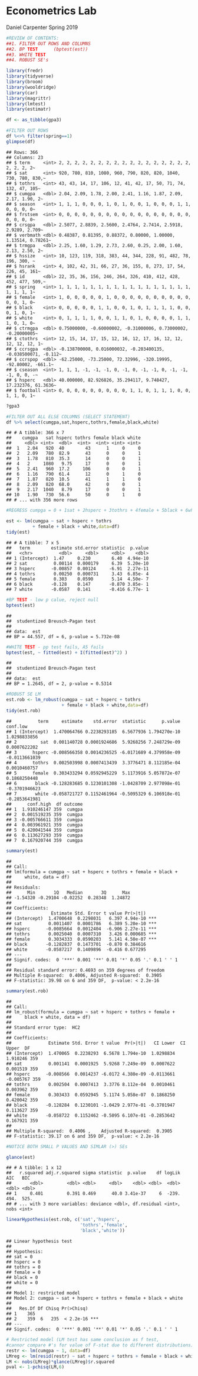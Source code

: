 Econometrics Lab
================
Daniel Carpenter
Spring 2019

``` r
#REVIEW OF CONTENTS:
##1. FILTER OUT ROWS AND COLUMNS
##2. BP TEST      (bptest(est))
##3. WHITE TEST
##4. ROBUST SE's  

library(fredr)
library(tidyverse)
library(broom)
library(wooldridge)
library(car)
library(magrittr)
library(lmtest)
library(estimatr)

df <- as_tibble(gpa3)

#FILTER OUT ROWS
df %<>% filter(spring==1)
glimpse(df)
```

    ## Rows: 366
    ## Columns: 23
    ## $ term     <int> 2, 2, 2, 2, 2, 2, 2, 2, 2, 2, 2, 2, 2, 2, 2, 2, 2, 2, 2, 2, 2~
    ## $ sat      <int> 920, 780, 810, 1080, 960, 790, 820, 820, 1040, 730, 780, 830,~
    ## $ tothrs   <int> 43, 43, 14, 17, 106, 12, 41, 42, 17, 50, 71, 74, 132, 47, 105~
    ## $ cumgpa   <dbl> 2.04, 2.09, 1.78, 2.00, 2.41, 1.16, 1.87, 2.09, 2.17, 1.90, 2~
    ## $ season   <int> 1, 1, 1, 0, 0, 0, 1, 0, 1, 0, 0, 1, 0, 0, 0, 1, 1, 0, 0, 0, 0~
    ## $ frstsem  <int> 0, 0, 0, 0, 0, 0, 0, 0, 0, 0, 0, 0, 0, 0, 0, 0, 0, 0, 0, 0, 0~
    ## $ crsgpa   <dbl> 2.5077, 2.8839, 2.5600, 2.4764, 2.7414, 2.5918, 2.9289, 2.709~
    ## $ verbmath <dbl> 0.48387, 0.81395, 0.88372, 0.80000, 1.00000, 1.13514, 0.78261~
    ## $ trmgpa   <dbl> 2.25, 1.60, 1.29, 2.73, 2.60, 0.25, 2.00, 1.60, 2.13, 2.50, 2~
    ## $ hssize   <int> 10, 123, 119, 318, 383, 44, 344, 228, 91, 482, 78, 196, 300, ~
    ## $ hsrank   <int> 4, 102, 42, 31, 66, 27, 36, 155, 8, 273, 17, 54, 226, 45, 161~
    ## $ id       <dbl> 22, 35, 36, 156, 246, 264, 326, 410, 412, 428, 452, 477, 509,~
    ## $ spring   <int> 1, 1, 1, 1, 1, 1, 1, 1, 1, 1, 1, 1, 1, 1, 1, 1, 1, 1, 1, 1, 1~
    ## $ female   <int> 1, 0, 0, 0, 0, 0, 1, 0, 0, 0, 0, 0, 0, 0, 0, 0, 0, 0, 0, 1, 0~
    ## $ black    <int> 0, 0, 0, 0, 0, 1, 1, 0, 0, 1, 0, 1, 1, 1, 1, 0, 0, 0, 1, 0, 1~
    ## $ white    <int> 0, 1, 1, 1, 1, 0, 0, 1, 1, 0, 1, 0, 0, 0, 0, 1, 1, 1, 0, 1, 0~
    ## $ ctrmgpa  <dbl> 0.75000000, -0.60000002, -0.31000006, 0.73000002, -0.20000005~
    ## $ ctothrs  <int> 12, 15, 14, 17, 15, 12, 16, 12, 17, 16, 12, 12, 12, 12, 12, 1~
    ## $ ccrsgpa  <dbl> -0.138700008, 0.016000032, -0.203400135, -0.038500071, -0.112~
    ## $ ccrspop  <dbl> -62.25000, -73.25000, 72.32996, -320.19995, -92.80002, -661.1~
    ## $ cseason  <int> 1, 1, 1, -1, -1, -1, 0, -1, 0, -1, -1, 0, -1, -1, -1, 0, 0, -~
    ## $ hsperc   <dbl> 40.000000, 82.926826, 35.294117, 9.748427, 17.232376, 61.3636~
    ## $ football <int> 0, 0, 0, 0, 0, 0, 0, 0, 0, 1, 1, 0, 1, 1, 1, 0, 0, 1, 1, 0, 1~

``` r
?gpa3

#FILTER OUT ALL ELSE COLUMNS (SELECT STATEMENT)
df %>% select(cumgpa,sat,hsperc,tothrs,female,black,white)
```

    ## # A tibble: 366 x 7
    ##    cumgpa   sat hsperc tothrs female black white
    ##     <dbl> <int>  <dbl>  <int>  <int> <int> <int>
    ##  1   2.04   920  40        43      1     0     0
    ##  2   2.09   780  82.9      43      0     0     1
    ##  3   1.78   810  35.3      14      0     0     1
    ##  4   2     1080   9.75     17      0     0     1
    ##  5   2.41   960  17.2     106      0     0     1
    ##  6   1.16   790  61.4      12      0     1     0
    ##  7   1.87   820  10.5      41      1     1     0
    ##  8   2.09   820  68.0      42      0     0     1
    ##  9   2.17  1040   8.79     17      0     0     1
    ## 10   1.90   730  56.6      50      0     1     0
    ## # ... with 356 more rows

``` r
#REGRESS cumpga = 0 + 1sat + 2hsperc + 3tothrs + 4female + 5black + 6white + u

est <- lm(cumgpa ~ sat + hsperc + tothrs 
          + female + black + white,data=df)
tidy(est)
```

    ## # A tibble: 7 x 5
    ##   term        estimate std.error statistic  p.value
    ##   <chr>          <dbl>     <dbl>     <dbl>    <dbl>
    ## 1 (Intercept)  1.47     0.230        6.40  4.94e-10
    ## 2 sat          0.00114  0.000179     6.39  5.20e-10
    ## 3 hsperc      -0.00857  0.00124     -6.91  2.27e-11
    ## 4 tothrs       0.00250  0.000731     3.43  6.85e- 4
    ## 5 female       0.303    0.0590       5.14  4.50e- 7
    ## 6 black       -0.128    0.147       -0.870 3.85e- 1
    ## 7 white       -0.0587   0.141       -0.416 6.77e- 1

``` r
#BP TEST - low p calue, reject null
bptest(est)
```

    ## 
    ##  studentized Breusch-Pagan test
    ## 
    ## data:  est
    ## BP = 44.557, df = 6, p-value = 5.732e-08

``` r
#WHITE TEST - pp test fails, A5 fails
bptest(est, ~ fitted(est) + I(fitted(est)^2) )
```

    ## 
    ##  studentized Breusch-Pagan test
    ## 
    ## data:  est
    ## BP = 1.2645, df = 2, p-value = 0.5314

``` r
#ROBUST SE LM
est.rob <- lm_robust(cumgpa ~ sat + hsperc + tothrs 
                     + female + black + white,data=df)
tidy(est.rob)
```

    ##          term     estimate    std.error  statistic      p.value      conf.low
    ## 1 (Intercept)  1.470064766 0.2238293185  6.5677936 1.794270e-10  1.0298833856
    ## 2         sat  0.001140728 0.0001924686  5.9268256 7.248729e-09  0.0007622202
    ## 3      hsperc -0.008566358 0.0014236525 -6.0171689 4.379958e-09 -0.0113661039
    ## 4      tothrs  0.002503998 0.0007413439  3.3776471 8.112185e-04  0.0010460757
    ## 5      female  0.303433294 0.0592945229  5.1173916 5.057872e-07  0.1868250448
    ## 6       black -0.128283685 0.1230101308 -1.0428709 2.977098e-01 -0.3701946623
    ## 7       white -0.058721727 0.1152461964 -0.5095329 6.106918e-01 -0.2853641981
    ##      conf.high  df outcome
    ## 1  1.910246147 359  cumgpa
    ## 2  0.001519235 359  cumgpa
    ## 3 -0.005766611 359  cumgpa
    ## 4  0.003961921 359  cumgpa
    ## 5  0.420041544 359  cumgpa
    ## 6  0.113627293 359  cumgpa
    ## 7  0.167920744 359  cumgpa

``` r
summary(est)
```

    ## 
    ## Call:
    ## lm(formula = cumgpa ~ sat + hsperc + tothrs + female + black + 
    ##     white, data = df)
    ## 
    ## Residuals:
    ##      Min       1Q   Median       3Q      Max 
    ## -1.54320 -0.29104 -0.02252  0.28348  1.24872 
    ## 
    ## Coefficients:
    ##               Estimate Std. Error t value Pr(>|t|)    
    ## (Intercept)  1.4700648  0.2298031   6.397 4.94e-10 ***
    ## sat          0.0011407  0.0001786   6.389 5.20e-10 ***
    ## hsperc      -0.0085664  0.0012404  -6.906 2.27e-11 ***
    ## tothrs       0.0025040  0.0007310   3.426 0.000685 ***
    ## female       0.3034333  0.0590203   5.141 4.50e-07 ***
    ## black       -0.1282837  0.1473701  -0.870 0.384616    
    ## white       -0.0587217  0.1409896  -0.416 0.677295    
    ## ---
    ## Signif. codes:  0 '***' 0.001 '**' 0.01 '*' 0.05 '.' 0.1 ' ' 1
    ## 
    ## Residual standard error: 0.4693 on 359 degrees of freedom
    ## Multiple R-squared:  0.4006, Adjusted R-squared:  0.3905 
    ## F-statistic: 39.98 on 6 and 359 DF,  p-value: < 2.2e-16

``` r
summary(est.rob)
```

    ## 
    ## Call:
    ## lm_robust(formula = cumgpa ~ sat + hsperc + tothrs + female + 
    ##     black + white, data = df)
    ## 
    ## Standard error type:  HC2 
    ## 
    ## Coefficients:
    ##              Estimate Std. Error t value  Pr(>|t|)   CI Lower  CI Upper  DF
    ## (Intercept)  1.470065  0.2238293  6.5678 1.794e-10  1.0298834  1.910246 359
    ## sat          0.001141  0.0001925  5.9268 7.249e-09  0.0007622  0.001519 359
    ## hsperc      -0.008566  0.0014237 -6.0172 4.380e-09 -0.0113661 -0.005767 359
    ## tothrs       0.002504  0.0007413  3.3776 8.112e-04  0.0010461  0.003962 359
    ## female       0.303433  0.0592945  5.1174 5.058e-07  0.1868250  0.420042 359
    ## black       -0.128284  0.1230101 -1.0429 2.977e-01 -0.3701947  0.113627 359
    ## white       -0.058722  0.1152462 -0.5095 6.107e-01 -0.2853642  0.167921 359
    ## 
    ## Multiple R-squared:  0.4006 ,    Adjusted R-squared:  0.3905 
    ## F-statistic: 39.17 on 6 and 359 DF,  p-value: < 2.2e-16

``` r
#NOTICE BOTH SMALL P VALUES AND SIMLAR (>) SEs

glance(est)
```

    ## # A tibble: 1 x 12
    ##   r.squared adj.r.squared sigma statistic  p.value    df logLik   AIC   BIC
    ##       <dbl>         <dbl> <dbl>     <dbl>    <dbl> <dbl>  <dbl> <dbl> <dbl>
    ## 1     0.401         0.391 0.469      40.0 3.41e-37     6  -239.  494.  525.
    ## # ... with 3 more variables: deviance <dbl>, df.residual <int>, nobs <int>

``` r
linearHypothesis(est.rob, c('sat','hsperc',
                            'tothrs','female',
                            'black','white'))
```

    ## Linear hypothesis test
    ## 
    ## Hypothesis:
    ## sat = 0
    ## hsperc = 0
    ## tothrs = 0
    ## female = 0
    ## black = 0
    ## white = 0
    ## 
    ## Model 1: restricted model
    ## Model 2: cumgpa ~ sat + hsperc + tothrs + female + black + white
    ## 
    ##   Res.Df Df Chisq Pr(>Chisq)    
    ## 1    365                        
    ## 2    359  6   235  < 2.2e-16 ***
    ## ---
    ## Signif. codes:  0 '***' 0.001 '**' 0.01 '*' 0.05 '.' 0.1 ' ' 1

``` r
# Restricted model (LM test has same conclusion as f test,
#cannor compare #'s for value of F-stat due to different distributions)
restr <- lm(cumgpa ~ 1, data=df)
LMreg <- lm(resid(restr) ~ sat + hsperc + tothrs + female + black + white, data=df)
LM <- nobs(LMreg)*glance(LMreg)$r.squared
pval <- 1-pchisq(LM,6)
```
